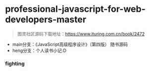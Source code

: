 # professional-javascript-for-web-developers-master
> 图灵社区源码下载地址：https://www.ituring.com.cn/book/2472


- main分支：《JavaScript高级程序设计》（第四版） 随书源码
- heng分支：个人读书小记:D

### fighting